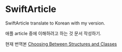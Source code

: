 # SwiftArticle
SwiftArticle translate to Korean with my version.

애플 article 중에 이해하려고 하는 것 문서 작성하기.

현재 번역본
[Choosing Between Structures and Classes](https://www.notion.so/0c01628f8da44836a3a4a90e7363be23)
